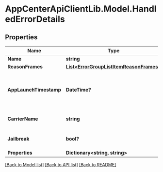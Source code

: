 # AppCenterApiClientLib.Model.HandledErrorDetails
## Properties

Name | Type | Description | Notes
------------ | ------------- | ------------- | -------------
**Name** | **string** |  | [optional] 
**ReasonFrames** | [**List&lt;ErrorGroupListItemReasonFrames&gt;**](ErrorGroupListItemReasonFrames.md) |  | [optional] 
**AppLaunchTimestamp** | **DateTime?** | Timestamp when the app was launched, example: &#x27;2017-03-13T18:05:42Z&#x27;.  | [optional] 
**CarrierName** | **string** | Carrier name (for mobile devices).  | [optional] 
**Jailbreak** | **bool?** | Flag indicating if device is jailbroken  | [optional] 
**Properties** | **Dictionary&lt;string, string&gt;** |  | [optional] 

[[Back to Model list]](../README.md#documentation-for-models) [[Back to API list]](../README.md#documentation-for-api-endpoints) [[Back to README]](../README.md)

